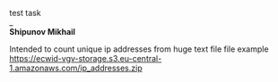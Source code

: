 test task   
_    
**Shipunov Mikhail**    

Intended to count unique ip addresses from huge text file
file example https://ecwid-vgv-storage.s3.eu-central-1.amazonaws.com/ip_addresses.zip
